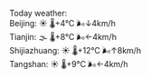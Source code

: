 Today weather:  
Beijing: ☀️   🌡️+4°C 🌬️↓4km/h  
Tianjin: 🌫  🌡️+8°C 🌬️←4km/h  
Shijiazhuang: ☀️   🌡️+12°C 🌬️↑8km/h  
Tangshan: ☀️   🌡️+9°C 🌬️←4km/h  
